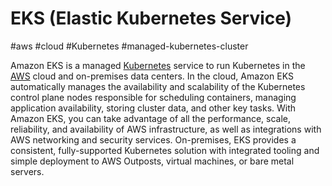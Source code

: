 # EKS (Elastic Kubernetes Service)
#aws #cloud #Kubernetes #managed-kubernetes-cluster 

Amazon EKS is a managed [Kubernetes](Microservice%20Architecture/Kubernetes/Kubernetes.md) service to run Kubernetes in the [AWS](Cloud%20Computing/AWS/AWS.md) cloud and on-premises data centers. In the cloud, Amazon EKS automatically manages the availability and scalability of the Kubernetes control plane nodes responsible for scheduling containers, managing application availability, storing cluster data, and other key tasks. With Amazon EKS, you can take advantage of all the performance, scale, reliability, and availability of AWS infrastructure, as well as integrations with AWS networking and security services. On-premises, EKS provides a consistent, fully-supported Kubernetes solution with integrated tooling and simple deployment to AWS Outposts, virtual machines, or bare metal servers.